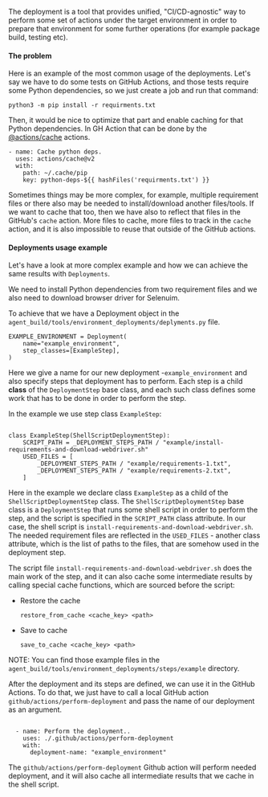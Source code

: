 The deployment is a tool that provides unified, "CI/CD-agnostic" way to perform some set of actions under the target
environment in order to prepare that environment for some further operations (for example package build, testing etc).

#### The problem

Here is an example of the most common usage of the deployments.
Let's say we have to do some tests on GitHub Actions, and those tests require some Python dependencies, so we just 
create a job and run that command:
```
python3 -m pip install -r requirments.txt
```

Then, it would be nice to optimize that part and enable caching for that Python dependencies. In GH Action that can be 
done by the [@actions/cache](https://github.com/actions/cache) actions.

```
- name: Cache python deps.
  uses: actions/cache@v2
  with:
    path: ~/.cache/pip
    key: python-deps-${{ hashFiles('requirments.txt') }}
```

Sometimes things may be more complex, for example, multiple requirement files or there also may be
needed to install/download another files/tools. If we want to cache that too, then we have also to reflect that files
in the GitHub's `cache` action. More files to cache, more files to track in the `cache` action, and it is also impossible
to reuse that outside of the GitHub actions.


#### Deployments usage example
Let's have a look at more complex example and how we can achieve the same results with `Deployments`.

We need to install Python dependencies from two requirement files and we also need to download browser driver for 
Selenuim.

To achieve that we have a Deployment object in the ``agent_build/tools/environment_deployments/deplyments.py`` file.

```
EXAMPLE_ENVIRONMENT = Deployment(
    name="example_environment",
    step_classes=[ExampleStep],
)
```

Here we give a name for our new deployment -`example_environment` and also specify steps that deployment has to perform. 
Each step is a child **class** of the `DeploymentStep` base class, and each such class defines some work that has to be 
done in order to perform the step.

In the example we use step class ``ExampleStep``:

``` 

class ExampleStep(ShellScriptDeploymentStep):
    SCRIPT_PATH = _DEPLOYMENT_STEPS_PATH / "example/install-requirements-and-download-webdriver.sh"
    USED_FILES = [
        _DEPLOYMENT_STEPS_PATH / "example/requirements-1.txt",
        _DEPLOYMENT_STEPS_PATH / "example/requirements-2.txt",
    ]
```

Here in the example we declare class `ExampleStep` as a child of the `ShellScriptDeploymentStep`
class. The ``ShellScriptDeploymentStep`` base class is a `DeploymentStep` that runs some shell script in order to perform
the step, and the script is specified in the ``SCRIPT_PATH`` class attribute. In our case, the shell script is 
``install-requirements-and-download-webdriver.sh``. The needed requirement files are reflected in the ``USED_FILES`` -
another class attribute, which is the list of paths to the files, that are somehow used in the deployment step.

The script file ``install-requirements-and-download-webdriver.sh`` does the main work of the step, and it can also cache 
some intermediate results by calling special cache functions, which are sourced before the script:

* Restore the cache
    ```
    restore_from_cache <cache_key> <path>
    ```
* Save to cache 
    ```
    save_to_cache <cache_key> <path>
    ```

NOTE: You can find those example files in the ``agent_build/tools/environment_deployments/steps/example`` directory.

After the deployment and its steps are defined, we can use it in the GitHub Actions.
To do that, we just have to call a local GitHub action `github/actions/perform-deployment`
and pass the name of our deployment as an argument.

```

  - name: Perform the deployment..
    uses: ./.github/actions/perform-deployment
    with:
      deployment-name: "example_environment"
```

The `github/actions/perform-deployment` Github action will perform needed deployment, and it will
also cache all intermediate results that we cache in the shell script.







